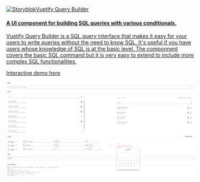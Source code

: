 <p align="start">
  <a href="https://vuetifyjs.com/en/" target="_blank">
    <img src="https://vuetifyjs.com/apple-touch-icon-180x180.png" alt="Storyblok" width="100px" height="100px>
  </a>
</p>

Vuetify Query Builder
======


#### A UI component for building SQL queries with various conditionals.

Vuetify Query Builder is a SQL query interface that makes it easy for your users to write queries without the need to know SQL. It's useful if you have users whose knowledge of SQL is at the basic level. The componnent covers the basic SQL command but it is very easy to extend to include more complex SQL functionalities.


[Interactive demo here](https://codepen.io/TamerKhraisha/pen/abbYvjm)


![Demo screenshot](src/assets/screenshot.png?raw=true "Title")
